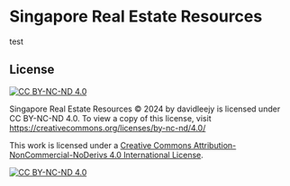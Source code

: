 # Singapore Real Estate Resources

test

## License

[![CC BY-NC-ND 4.0][cc-by-nc-nd-shield]][cc-by-nc-nd]

Singapore Real Estate Resources © 2024 by davidleejy is licensed under CC BY-NC-ND 4.0. To view a copy of this license, visit https://creativecommons.org/licenses/by-nc-nd/4.0/

This work is licensed under a
[Creative Commons Attribution-NonCommercial-NoDerivs 4.0 International License][cc-by-nc-nd].

[![CC BY-NC-ND 4.0][cc-by-nc-nd-image]][cc-by-nc-nd]

[cc-by-nc-nd]: http://creativecommons.org/licenses/by-nc-nd/4.0/
[cc-by-nc-nd-image]: https://licensebuttons.net/l/by-nc-nd/4.0/88x31.png
[cc-by-nc-nd-shield]: https://img.shields.io/badge/License-CC%20BY--NC--ND%204.0-lightgrey.svg